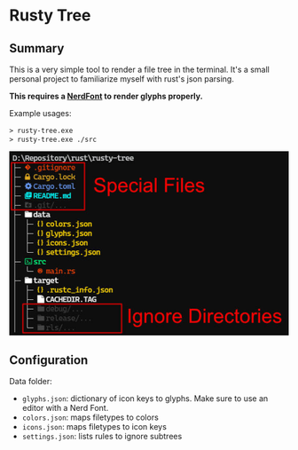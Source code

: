 # Rusty Tree
## Summary
This is a very simple tool to render a file tree in the terminal. It's a small personal project to familiarize myself with rust's json parsing.

**This requires a [NerdFont](https://www.nerdfonts.com) to render glyphs properly.**

Example usages:
```
> rusty-tree.exe
> rusty-tree.exe ./src
```

![Showcase](/docs/Showcase.jpg)

## Configuration
Data folder:
- `glyphs.json`: dictionary of icon keys to glyphs. Make sure to use an editor with a Nerd Font.
- `colors.json`: maps filetypes to colors
- `icons.json`: maps filetypes to icon keys
- `settings.json`: lists rules to ignore subtrees